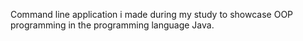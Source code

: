 Command line application i made during my study to showcase OOP programming in the programming language Java.
